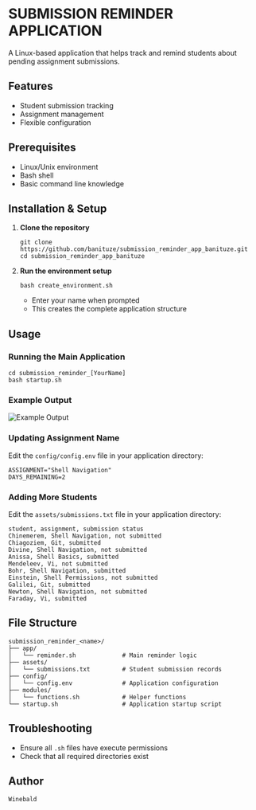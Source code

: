 # SUBMISSION REMINDER APPLICATION

A Linux-based application that helps track and remind students about pending assignment submissions.

## Features
- Student submission tracking
- Assignment management
- Flexible configuration

## Prerequisites
- Linux/Unix environment
- Bash shell
- Basic command line knowledge

## Installation & Setup

1. **Clone the repository**
   ```
   git clone https://github.com/banituze/submission_reminder_app_banituze.git
   cd submission_reminder_app_banituze
   ```

2. **Run the environment setup**
   ```
   bash create_environment.sh
   ```
   - Enter your name when prompted
   - This creates the complete application structure

## Usage

### Running the Main Application
```
cd submission_reminder_[YourName]
bash startup.sh
```

### Example Output
![Example Output](https://i.imgur.com/WhJN82C.png)

### Updating Assignment Name
Edit the `config/config.env` file in your application directory:
```
ASSIGNMENT="Shell Navigation"
DAYS_REMAINING=2
```

### Adding More Students
Edit the `assets/submissions.txt` file in your application directory:
```
student, assignment, submission status
Chinemerem, Shell Navigation, not submitted
Chiagoziem, Git, submitted
Divine, Shell Navigation, not submitted
Anissa, Shell Basics, submitted
Mendeleev, Vi, not submitted
Bohr, Shell Navigation, submitted
Einstein, Shell Permissions, not submitted
Galilei, Git, submitted
Newton, Shell Navigation, not submitted
Faraday, Vi, submitted
```

## File Structure
```
submission_reminder_<name>/
├── app/
│   └── reminder.sh             # Main reminder logic
├── assets/
│   └── submissions.txt         # Student submission records
├── config/
│   └── config.env              # Application configuration
├── modules/
│   └── functions.sh            # Helper functions
└── startup.sh                  # Application startup script
```

## Troubleshooting
- Ensure all `.sh` files have execute permissions
- Check that all required directories exist

## Author
```
Winebald 
```
